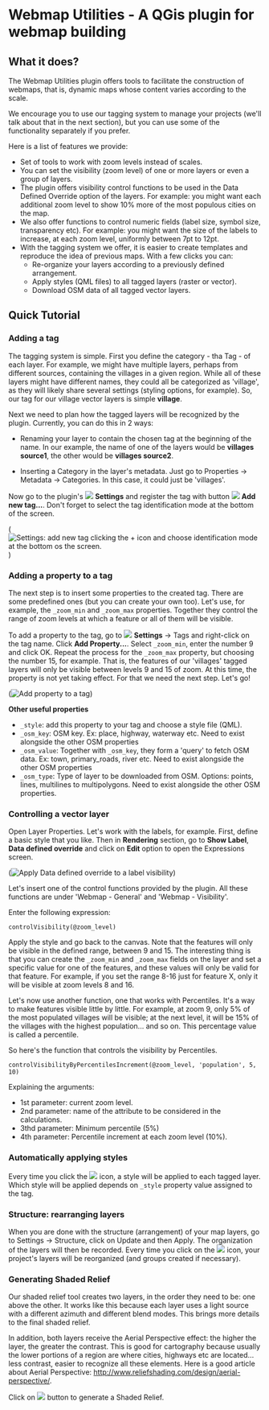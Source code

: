 # Webmap Utilities - A QGis plugin for webmap building

## What it does?

The Webmap Utilities plugin offers tools to facilitate the construction of webmaps, that is, dynamic maps whose content varies according to the scale.

We encourage you to use our tagging system to manage your projects (we'll talk about that in the next section), but you can use some of the functionality separately if you prefer.

Here is a list of features we provide:

* Set of tools to work with zoom levels instead of scales.
* You can set the visibility (zoom level) of one or more layers or even a group of layers.
* The plugin offers visibility control functions to be used in the Data Defined Override option of the layers. For example: you might want each additional zoom level to show 10% more of the most populous cities on the map.
* We also offer functions to control numeric fields (label size, symbol size, transparency etc). For example: you might want the size of the labels to increase, at each zoom level, uniformly between 7pt to 12pt.
* With the tagging system we offer, it is easier to create templates and reproduce the idea of ​​previous maps. With a few clicks you can:
  - Re-organize your layers according to a previously defined arrangement.
  - Apply styles (QML files) to all tagged layers (raster or vector).
  - Download OSM data of all tagged vector layers.

## Quick Tutorial

### Adding a tag

The tagging system is simple. First you define the category - tha Tag - of each layer. For example, we might have multiple layers, perhaps from different sources, containing the villages in a given region. While all of these layers might have different names, they could all be categorized as 'village', as they will likely share several settings (styling options, for example). So, our tag for our village vector layers is simple **village**.

Next we need to plan how the tagged layers will be recognized by the plugin. Currently, you can do this in 2 ways:

- Renaming your layer to contain the chosen tag at the beginning of the name. In our example, the name of one of the layers would be **villages source1**, the other would be **villages source2**.

- Inserting a Category in the layer's metadata. Just go to Properties -> Metadata -> Categories. In this case, it could just be 'villages'.

Now go to the plugin's ![](/images/settings.png) **Settings**  and register the tag with button ![](/images/symbologyAdd.png) **Add new tag...**. Don't forget to select the tag identification mode at the bottom of the screen.

(![Settings: add new tag clicking the + icon and choose identification mode at the bottom os the screen.](/images/step_adding_tag.png))

### Adding a property to a tag

The next step is to insert some properties to the created tag. There are some predefined ones (but you can create your own too). Let's use, for example, the `_zoom_min` and `_zoom_max` properties. Together they control the range of zoom levels at which a feature or all of them will be visible.

To add a property to the tag, go to ![](/images/settings.png) **Settings** -> Tags  and right-click on the tag name. Click **Add Property...**. Select `_zoom_min`, enter the number 9 and click OK. Repeat the process for the `_zoom_max` property, but choosing the number 15, for example. That is, the features of our 'villages' tagged layers will only be visible between levels 9 and 15 of zoom. At this time, the property is not yet taking effect. For that we need the next step. Let's go!

(![Add property to a tag](/images/step_add_property.png))

**Other useful properties**

- `_style`: add this property to your tag and choose a style file (QML). 
- `_osm_key`: OSM key. Ex: place, highway, waterway etc. Need to exist alongside the other OSM properties
- `_osm_value`: Together with `_osm_key`, they form a 'query' to fetch OSM data. Ex: town, primary_roads, river etc. Need to exist alongside the other OSM properties
- `_osm_type`: Type of layer to be downloaded from OSM. Options: points, lines, multilines to multipolygons. Need to exist alongside the other OSM properties.

### Controlling a vector layer

Open Layer Properties. Let's work with the labels, for example. First, define a basic style that you like. Then in **Rendering** section, go to **Show Label**, **Data defined override** and click on **Edit** option to open the Expressions screen.

(![Apply Data defined override to a label visibility](/images/step_controlling_layer1.png))

Let's insert one of the control functions provided by the plugin. All these functions are under 'Webmap - General' and 'Webmap - Visibility'.

Enter the following expression:

```
controlVisibility(@zoom_level)
```

Apply the style and go back to the canvas. Note that the features will only be visible in the defined range, between 9 and 15. The interesting thing is that you can create the `_zoom_min` and `_zoom_max` fields on the layer and set a specific value for one of the features, and these values ​​will only be valid for that feature. For example, if you set the range 8-16 just for feature X, only it will be visible at zoom levels 8 and 16.

Let's now use another function, one that works with Percentiles. It's a way to make features visible little by little. For example, at zoom 9, only 5% of the most populated villages will be visible; at the next level, it will be 15% of the villages with the highest population... and so on. This percentage value is called a percentile.

So here's the function that controls the visibility by Percentiles.

```
controlVisibilityByPercentilesIncrement(@zoom_level, 'population', 5, 10)
```

Explaining the arguments:

- 1st parameter: current zoom level.
- 2nd parameter: name of the attribute to be considered in the calculations.
- 3thd parameter: Minimum percentile (5%)
- 4th parameter: Percentile increment at each zoom level (10%).

### Automatically applying styles

Every time you click the ![](/images/apply_style.png) icon, a style will be applied to each tagged layer. Which style will be applied depends on `_style` property value assigned to the tag.

### Structure: rearranging layers

When you are done with the structure (arrangement) of your map layers, go to Settings -> Structure, click on Update and then Apply. The organization of the layers will then be recorded. Every time you click on the ![](/images/apply_structure.png) icon, your project's layers will be reorganized (and groups created if necessary).

### Generating Shaded Relief

Our shaded relief tool creates two layers, in the order they need to be: one above the other. It works like this because each layer uses a light source with a different azimuth and different blend modes. This brings more details to the final shaded relief.

In addition, both layers receive the Aerial Perspective effect: the higher the layer, the greater the contrast. This is good for cartography because usually the lower portions of a region are where cities, highways etc are located... less contrast, easier to recognize all these elements. Here is a good article about Aerial Perspective: http://www.reliefshading.com/design/aerial-perspective/.

Click on ![](/images/relief_creator.png) button to generate a Shaded Relief.